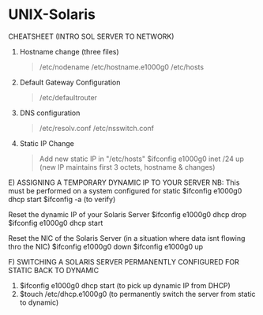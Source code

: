 # UNIX-Solaris
CHEATSHEET (INTRO SOL SERVER TO NETWORK)

1) Hostname change (three files)
	> /etc/nodename
	> /etc/hostname.e1000g0
	> /etc/hosts
2) Default Gateway Configuration
	> /etc/defaultrouter
3) DNS configuration
	> /etc/resolv.conf
	> /etc/nsswitch.conf
4) Static IP Change
	> Add new static IP in "/etc/hosts"
	> $ifconfig e1000g0 inet <new ip>/24 up (new IP maintains first 3 octets, hostname & changes)

E) ASSIGNING A TEMPORARY DYNAMIC IP TO YOUR SERVER
   NB: This must be performed on a system configured for static
   $ifconfig e1000g0 dhcp start
   $ifconfig -a (to verify)

Reset the dynamic IP of your Solaris Server
   $ifconfig e1000g0 dhcp drop
   $ifconfig e1000g0 dhcp start

Reset the NIC of the Solaris Server (in a situation where data isnt flowing thro the NIC)
   $ifconfig e1000g0 down
   $ifconfig e1000g0 up

F) SWITCHING A SOLARIS SERVER PERMANENTLY CONFIGURED FOR STATIC BACK TO DYNAMIC

1) $ifconfig e1000g0 dhcp start (to pick up dynamic IP from DHCP)
2) $touch /etc/dhcp.e1000g0 (to permanently switch the server from static to dynamic)
